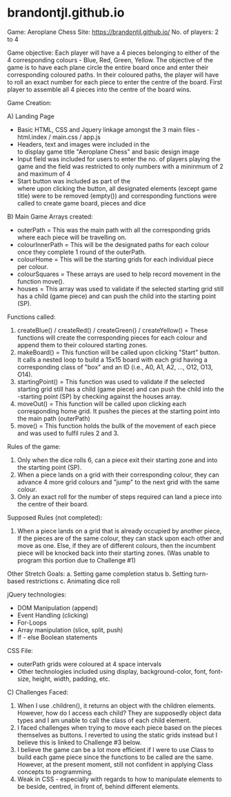 # brandontjl.github.io

Game: Aeroplane Chess
Site: https://brandontjl.github.io/
No. of players: 2 to 4

Game objective:
Each player will have a 4 pieces belonging to either of the 4 corresponding colours - Blue, Red, Green, Yellow. The objective of the game is to have each plane circle the entire board once and enter their corresponding coloured paths. In their coloured paths, the player will have to roll an exact number for each piece to enter the centre of the board. First player to assemble all 4 pieces into the centre of the board wins.

Game Creation:

A) Landing Page
- Basic HTML, CSS and Jquery linkage amongst the 3 main files - html.index / main.css / app.js
- Headers, text and images were included in the <div> to display game title "Aeroplane Chess" and basic design image
- Input field was included for users to enter the no. of players playing the game and the field was restricted to only numbers with a mininmum of 2 and maximum of 4
- Start button was included as part of the <div> where upon clicking the button, all designated elements (except game title) were to be removed (empty()) and corresponding functions were called to create game board, pieces and dice

B) Main Game
Arrays created:
- outerPath = This was the main path with all the corresponding grids where each piece will be travelling on.
- colourInnerPath = This will be the designated paths for each colour once they complete 1 round of the outerPath.
- colourHome = This will be the starting grids for each individual piece per colour.
- colourSquares = These arrays are used to help record movement in the function move().
- houses = This array was used to validate if the selected starting grid still has a child (game piece) and can push the child into the starting point (SP).

Functions called:
1. createBlue() / createRed() / createGreen() / createYellow() = These functions will create the corresponding pieces for each colour and append them to their coloured starting zones.
2. makeBoard() = This function will be called upon clicking "Start" button. It calls a nested loop to build a 15x15 board with each grid having a corresponding class of "box" and an ID (i.e., A0, A1, A2, ..., O12, O13, O14).
3. startingPoint() = This function was used to validate if the selected starting grid still has a child (game piece) and can push the child into the -starting point (SP) by checking against the houses array.
4. moveOut() = This function will be called upon clicking each corresponding home grid. It pushes the pieces at the starting point into the main path (outerPath)
5. move() = This function holds the bullk of the movement of each piece and was used to fulfil rules 2 and 3.

Rules of the game:
1. Only when the dice rolls 6, can a piece exit their starting zone and into the starting point (SP).
2. When a piece lands on a grid with their corresponding colour, they can advance 4 more grid colours and "jump" to the next grid with the same colour.
3. Only an exact roll for the number of steps required can land a piece into the centre of their board.

Supposed Rules (not completed):
1. When a piece lands on a grid that is already occupied by another piece,
If the pieces are of the same colour, they can stack upon each other and move as one. Else, if they are of different colours, then the incumbent piece will be knocked back into their starting zones. (Was unable to program this portion due to Challenge #1)

Other Stretch Goals:
a. Setting game completion status
b. Setting turn-based restrictions
c. Animating dice roll

jQuery technologies:
- DOM Manipulation (append)
- Event Handling (clicking)
- For-Loops
- Array manipulation (slice, split, push)
- If - else Boolean statements

CSS File:
- outerPath grids were coloured at 4 space intervals
- Other technologies included using display, background-color, font, font-size, height, width, padding, etc.

C) Challenges Faced:
1. When I use .children(), it returns an object with the children elements. However, how do I access each child? They are supposedly object data types and I am unable to call the class of each child element.
2. I faced challenges when trying to move each piece based on the pieces themselves as buttons. I reverted to using the static grids instead but I believe this is linked to Challenge #3 below.
3. I believe the game can be a lot more efficient if I were to use Class to build each game piece since the functions to be called are the same. However, at the present moment, still not confident in applying Class concepts to programming.
4. Weak in CSS - especially with regards to how to manipulate elements to be beside, centred, in front of, behind different elements.


